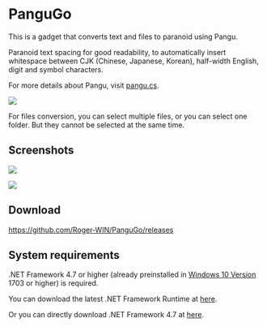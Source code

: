 # PanguGo

This is a gadget that converts text and files to paranoid using Pangu.

Paranoid text spacing for good readability, to automatically insert whitespace between CJK (Chinese, Japanese, Korean), half-width English, digit and symbol characters.

For more details about Pangu, visit [pangu.cs](https://github.com/Roger-WIN/pangu.cs).

![](https://i.loli.net/2019/01/30/5c517ca644fef.png)

For files conversion, you can select multiple files, or you can select one folder. But they cannot be selected at the same time.

## Screenshots

![](https://i.loli.net/2019/01/30/5c517cf5ade1f.png)

![](https://i.loli.net/2019/01/30/5c517d225d527.png)

## Download

https://github.com/Roger-WIN/PanguGo/releases

## System requirements

.NET Framework 4.7 or higher (already preinstalled in [Windows 10 Version](ms-settings:about) 1703 or higher) is required.

You can download the latest .NET Framework Runtime at [here](https://dotnet.microsoft.com/download/thank-you/net48).

Or you can directly download .NET Framework 4.7 at [here](https://dotnet.microsoft.com/download/thank-you/net47).